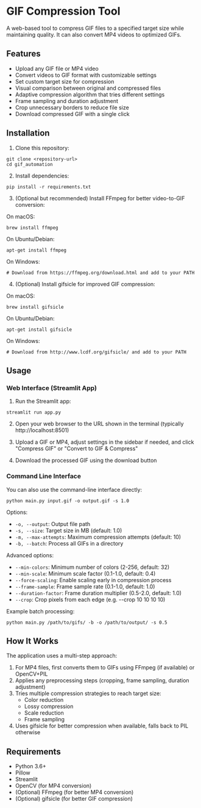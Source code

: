 # GIF Compression Tool

A web-based tool to compress GIF files to a specified target size while maintaining quality. It can also convert MP4 videos to optimized GIFs.

## Features

- Upload any GIF file or MP4 video
- Convert videos to GIF format with customizable settings
- Set custom target size for compression
- Visual comparison between original and compressed files
- Adaptive compression algorithm that tries different settings
- Frame sampling and duration adjustment
- Crop unnecessary borders to reduce file size
- Download compressed GIF with a single click

## Installation

1. Clone this repository:
```
git clone <repository-url>
cd gif_automation
```

2. Install dependencies:
```
pip install -r requirements.txt
```

3. (Optional but recommended) Install FFmpeg for better video-to-GIF conversion:

On macOS:
```
brew install ffmpeg
```

On Ubuntu/Debian:
```
apt-get install ffmpeg
```

On Windows:
```
# Download from https://ffmpeg.org/download.html and add to your PATH
```

4. (Optional) Install gifsicle for improved GIF compression:

On macOS:
```
brew install gifsicle
```

On Ubuntu/Debian:
```
apt-get install gifsicle
```

On Windows:
```
# Download from http://www.lcdf.org/gifsicle/ and add to your PATH
```

## Usage

### Web Interface (Streamlit App)

1. Run the Streamlit app:
```
streamlit run app.py
```

2. Open your web browser to the URL shown in the terminal (typically http://localhost:8501)

3. Upload a GIF or MP4, adjust settings in the sidebar if needed, and click "Compress GIF" or "Convert to GIF & Compress"

4. Download the processed GIF using the download button

### Command Line Interface

You can also use the command-line interface directly:

```
python main.py input.gif -o output.gif -s 1.0
```

Options:
- `-o, --output`: Output file path
- `-s, --size`: Target size in MB (default: 1.0)
- `-m, --max-attempts`: Maximum compression attempts (default: 10)
- `-b, --batch`: Process all GIFs in a directory

Advanced options:
- `--min-colors`: Minimum number of colors (2-256, default: 32)
- `--min-scale`: Minimum scale factor (0.1-1.0, default: 0.4)
- `--force-scaling`: Enable scaling early in compression process
- `--frame-sample`: Frame sample rate (0.1-1.0, default: 1.0)
- `--duration-factor`: Frame duration multiplier (0.5-2.0, default: 1.0)
- `--crop`: Crop pixels from each edge (e.g. --crop 10 10 10 10)

Example batch processing:
```
python main.py /path/to/gifs/ -b -o /path/to/output/ -s 0.5
```

## How It Works

The application uses a multi-step approach:

1. For MP4 files, first converts them to GIFs using FFmpeg (if available) or OpenCV+PIL
2. Applies any preprocessing steps (cropping, frame sampling, duration adjustment)
3. Tries multiple compression strategies to reach target size:
   - Color reduction
   - Lossy compression
   - Scale reduction
   - Frame sampling
4. Uses gifsicle for better compression when available, falls back to PIL otherwise

## Requirements

- Python 3.6+
- Pillow
- Streamlit
- OpenCV (for MP4 conversion)
- (Optional) FFmpeg (for better MP4 conversion)
- (Optional) gifsicle (for better GIF compression)